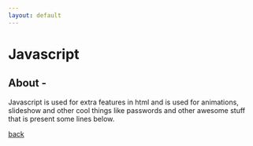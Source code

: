 ```yaml
---
layout: default
---
```


# Javascript

## [](#header-1)About -
Javascript is used for extra features in html and is used for animations, slideshow and other cool things like passwords and other awesome stuff that is present some lines below.

[back](./)

